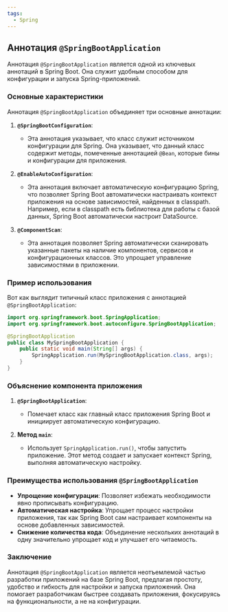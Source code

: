 ```yaml
---
tags:
  - Spring
---
```

## Аннотация `@SpringBootApplication`

Аннотация `@SpringBootApplication` является одной из ключевых аннотаций в Spring Boot. Она служит удобным способом для конфигурации и запуска Spring-приложений.

### Основные характеристики

Аннотация `@SpringBootApplication` объединяет три основные аннотации:

1. **`@SpringBootConfiguration`**:
   - Эта аннотация указывает, что класс служит источником конфигурации для Spring. Она указывает, что данный класс содержит методы, помеченные аннотацией `@Bean`, которые бины и конфигурации для приложения.

2. **`@EnableAutoConfiguration`**:
   - Эта аннотация включает автоматическую конфигурацию Spring, что позволяет Spring Boot автоматически настраивать контекст приложения на основе зависимостей, найденных в classpath. Например, если в classpath есть библиотека для работы с базой данных, Spring Boot автоматически настроит DataSource.

3. **`@ComponentScan`**:
   - Эта аннотация позволяет Spring автоматически сканировать указанные пакеты на наличие компонентов, сервисов и конфигурационных классов. Это упрощает управление зависимостями в приложении.

### Пример использования

Вот как выглядит типичный класс приложения с аннотацией `@SpringBootApplication`:

```java
import org.springframework.boot.SpringApplication;
import org.springframework.boot.autoconfigure.SpringBootApplication;

@SpringBootApplication
public class MySpringBootApplication {
    public static void main(String[] args) {
        SpringApplication.run(MySpringBootApplication.class, args);
    }
}
```

### Объяснение компонента приложения

1. **`@SpringBootApplication`**: 
   - Помечает класс как главный класс приложения Spring Boot и инициирует автоматическую конфигурацию.

2. **Метод `main`**:
   - Использует `SpringApplication.run()`, чтобы запустить приложение. Этот метод создает и запускает контекст Spring, выполняя автоматическую настройку.

### Преимущества использования `@SpringBootApplication`

- **Упрощение конфигурации**: Позволяет избежать необходимости явно прописывать конфигурацию.
- **Автоматическая настройка**: Упрощает процесс настройки приложения, так как Spring Boot сам настраивает компоненты на основе добавленных зависимостей.
- **Снижение количества кода**: Объединение нескольких аннотаций в одну значительно упрощает код и улучшает его читаемость.

### Заключение

Аннотация `@SpringBootApplication` является неотъемлемой частью разработки приложений на базе Spring Boot, предлагая простоту, удобство и гибкость для настройки и запуска приложений. Она помогает разработчикам быстрее создавать приложения, фокусируясь на функциональности, а не на конфигурации.